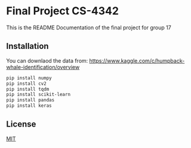 # Final Project CS-4342

This is the README Documentation of the final project for group 17

## Installation

You can downlaod the data from: https://www.kaggle.com/c/humpback-whale-identification/overview

```bash
pip install numpy
pip install cv2
pip install tqdm
pip install scikit-learn
pip install pandas
pip install keras
```

## License
[MIT](https://choosealicense.com/licenses/mit/)
